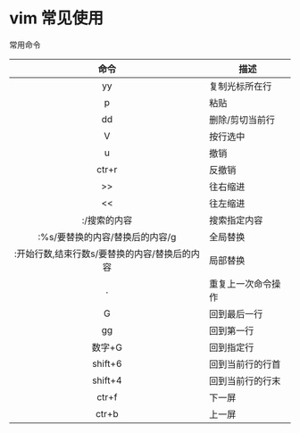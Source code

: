 # vim 常见使用

常用命令

|                     命令                      | 描述               |
| :-------------------------------------------: | ------------------ |
|                      yy                       | 复制光标所在行     |
|                       p                       | 粘贴               |
|                      dd                       | 删除/剪切当前行    |
|                       V                       | 按行选中           |
|                       u                       | 撤销               |
|                     ctr+r                     | 反撤销             |
|                      >>                       | 往右缩进           |
|                      <<                       | 往左缩进           |
|                 :/搜索的内容                  | 搜索指定内容       |
|        :%s/要替换的内容/替换后的内容/g        | 全局替换           |
| :开始行数,结束行数s/要替换的内容/替换后的内容 | 局部替换           |
|                       .                       | 重复上一次命令操作 |
|                       G                       | 回到最后一行       |
|                      gg                       | 回到第一行         |
|                    数字+G                     | 回到指定行         |
|                    shift+6                    | 回到当前行的行首   |
|                    shift+4                    | 回到当前行的行末   |
|                     ctr+f                     | 下一屏             |
|                     ctr+b                     | 上一屏             |

